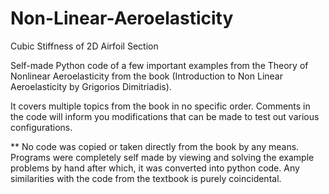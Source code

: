 # Non-Linear-Aeroelasticity
Cubic Stiffness of 2D Airfoil Section

Self-made Python code of a few important examples from the Theory of Nonlinear Aeroelasticity from the book (Introduction to Non Linear Aeroelasticity by Grigorios Dimitriadis). 

It covers multiple topics from the book in no specific order. Comments in the code will inform you modifications that can be made to test out various configurations.

** No code was copied or taken directly from the book by any means. Programs were completely self made by viewing and solving the example problems by hand after which, it was converted into python code. Any similarities with the code from the textbook is purely coincidental. 
